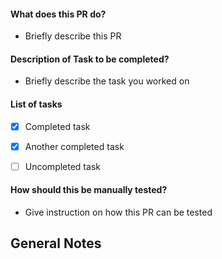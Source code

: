 #### What does this PR do?
- Briefly describe this PR

#### Description of Task to be completed?
- Briefly describe the task you worked on

#### List of tasks
- [x] Completed task
- [x] Another completed task
- [ ] Uncompleted task


#### How should this be manually tested?
- Give instruction on how this PR can be tested


## General Notes
